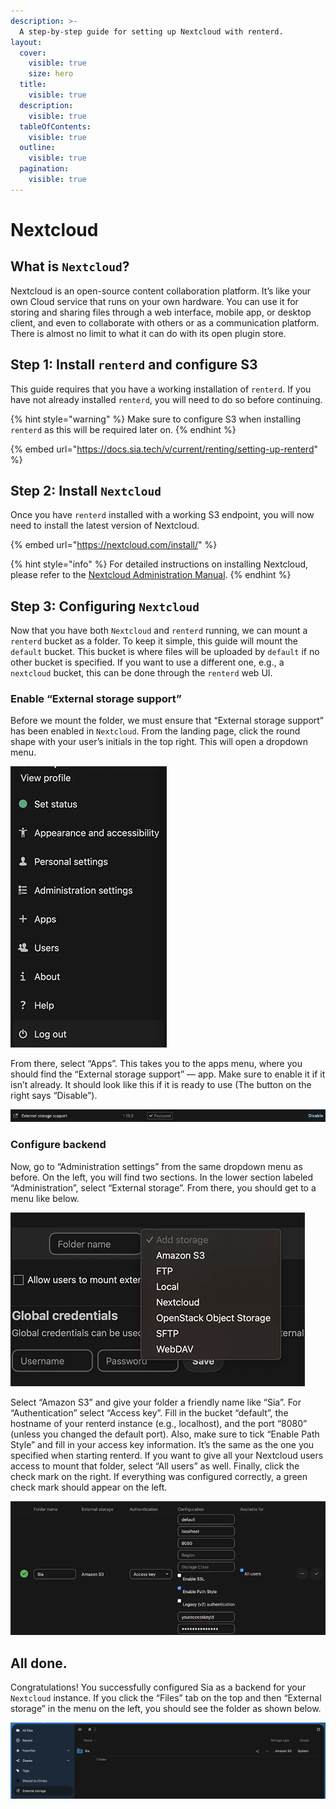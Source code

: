 ```yaml
---
description: >-
  A step-by-step guide for setting up Nextcloud with renterd.
layout:
  cover:
    visible: true
    size: hero
  title:
    visible: true
  description:
    visible: true
  tableOfContents:
    visible: true
  outline:
    visible: true
  pagination:
    visible: true
---
```


# Nextcloud

## What is `Nextcloud`?

Nextcloud is an open-source content collaboration platform. It’s like your own Cloud service that runs on your own hardware. You can use it for storing and sharing files through a web interface, mobile app, or desktop client, and even to collaborate with others or as a communication platform. There is almost no limit to what it can do with its open plugin store.

## Step 1: Install `renterd` and configure S3
This guide requires that you have a working installation of `renterd`. If you have not already installed `renterd`, you will need to do so before continuing.

{% hint style="warning" %}
Make sure to configure S3 when installing `renterd` as this will be required later on.
{% endhint %}

{% embed url="https://docs.sia.tech/v/current/renting/setting-up-renterd" %}


## Step 2: Install `Nextcloud`

Once you have `renterd` installed with a working S3 endpoint, you will now need to install the latest version of Nextcloud.

{% embed url="https://nextcloud.com/install/" %}

{% hint style="info" %}
For detailed instructions on installing Nextcloud, please refer to the [Nextcloud Administration Manual](https://docs.nextcloud.com/server/latest/admin_manual/installation/).
{% endhint %}

## Step 3: Configuring `Nextcloud`

Now that you have both `Nextcloud` and `renterd` running, we can mount a `renterd` bucket as a folder. To keep it simple, this guide will mount the `default` bucket. This bucket is where files will be uploaded by `default` if no other bucket is specified. If you want to use a different one, e.g., a `nextcloud` bucket, this can be done through the `renterd` web UI.

### Enable “External storage support”

Before we mount the folder, we must ensure that “External storage support” has been enabled in `Nextcloud`. From the landing page, click the round shape with your user’s initials in the top right. This will open a dropdown menu.

![](../../.gitbook/assets/nextcloud-s3-integration/01-drop-down-menu.png)

From there, select “Apps”. This takes you to the apps menu, where you should find the “External storage support” — app. Make sure to enable it if it isn’t already. It should look like this if it is ready to use (The button on the right says “Disable”).

![](../../.gitbook/assets/nextcloud-s3-integration/02-external-storage-support.png)

### Configure backend

Now, go to “Administration settings” from the same dropdown menu as before. On the left, you will find two sections. In the lower section labeled “Administration”, select “External storage”. From there, you should get to a menu like below.

![](../../.gitbook/assets/nextcloud-s3-integration/03-administration.png)

Select “Amazon S3” and give your folder a friendly name like “Sia”. For “Authentication” select “Access key”. Fill in the bucket “default”, the hostname of your renterd instance (e.g., localhost), and the port “8080” (unless you changed the default port). Also, make sure to tick “Enable Path Style” and fill in your access key information. It’s the same as the one you specified when starting renterd. If you want to give all your Nextcloud users access to mount that folder, select “All users” as well. Finally, click the check mark on the right. If everything was configured correctly, a green check mark should appear on the left.

![](../../.gitbook/assets/nextcloud-s3-integration/04-bucket-configuration.png)

## All done.

Congratulations! You successfully configured Sia as a backend for your `Nextcloud` instance. If you click the “Files” tab on the top and then “External storage” in the menu on the left, you should see the folder as shown below.

![](../../.gitbook/assets/nextcloud-s3-integration/05-success.png)


